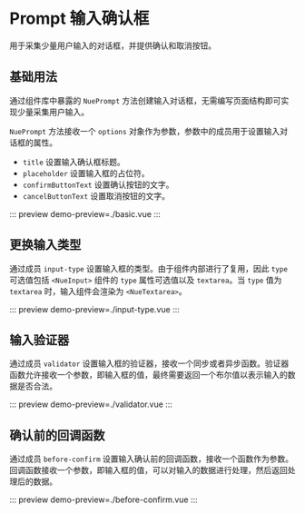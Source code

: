 # Prompt 输入确认框

用于采集少量用户输入的对话框，并提供确认和取消按钮。

## 基础用法

通过组件库中暴露的 `NuePrompt` 方法创建输入对话框，无需编写页面结构即可实现少量采集用户输入。

`NuePrompt` 方法接收一个 `options` 对象作为参数，参数中的成员用于设置输入对话框的属性。

- `title` 设置输入确认框标题。
- `placeholder` 设置输入框的占位符。
- `confirmButtonText` 设置确认按钮的文字。
- `cancelButtonText` 设置取消按钮的文字。

::: preview
demo-preview=./basic.vue
:::

## 更换输入类型

通过成员 `input-type` 设置输入框的类型。由于组件内部进行了复用，因此 `type` 可选值包括 `<NueInput>`
组件的 `type` 属性可选值以及 `textarea`。当 `type` 值为 `textarea` 时，输入组件会渲染为
`<NueTextarea>`。

::: preview
demo-preview=./input-type.vue
:::

## 输入验证器

通过成员 `validator` 设置输入框的验证器，接收一个同步或者异步函数。验证器函数允许接收一个参数，即输入框的值，最终需要返回一个布尔值以表示输入的数据是否合法。

::: preview
demo-preview=./validator.vue
:::

## 确认前的回调函数

通过成员 `before-confirm` 设置输入确认前的回调函数，接收一个函数作为参数。回调函数接收一个参数，即输入框的值，可以对输入的数据进行处理，然后返回处理后的数据。

::: preview
demo-preview=./before-confirm.vue
:::
